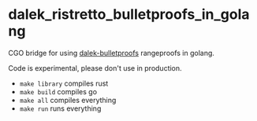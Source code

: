 # dalek_ristretto_bulletproofs_in_golang

CGO bridge for using [dalek-bulletproofs](https://github.com/dalek-cryptography/bulletproofs) rangeproofs in golang.

Code is experimental, please don't use in production.
 
- `make library` compiles rust
- `make build` compiles go
- `make all` compiles everything
- `make run` runs everything
 
